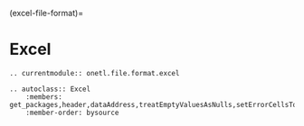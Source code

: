 (excel-file-format)=

# Excel

```{eval-rst}
.. currentmodule:: onetl.file.format.excel
```

```{eval-rst}
.. autoclass:: Excel
    :members: get_packages,header,dataAddress,treatEmptyValuesAsNulls,setErrorCellsToFallbackValues,usePlainNumberFormat,inferSchema,timestampFormat,maxRowsInMemory,maxByteArraySize,tempFileThreshold,excerptSize,workbookPassword
    :member-order: bysource
```
